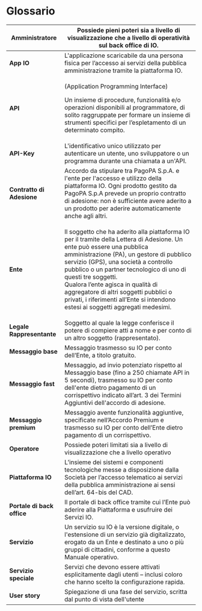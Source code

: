 # Glossario

| **Amministratore**         | Possiede pieni poteri sia a livello di visualizzazione che a livello di operatività sul back office di IO.                                                                                                                                                                                                                                                                                                                                                 |
| -------------------------- | ---------------------------------------------------------------------------------------------------------------------------------------------------------------------------------------------------------------------------------------------------------------------------------------------------------------------------------------------------------------------------------------------------------------------------------------------------------- |
| **App IO**                 | L'applicazione scaricabile da una persona fisica per l’accesso ai servizi della pubblica amministrazione tramite la piattaforma IO.                                                                                                                                                                                                                                                                                                                        |
| **API**                    | <p>(Application Programming Interface)</p><p>Un insieme di procedure, funzionalità e/o operazioni disponibili al programmatore, di solito raggruppate per formare un insieme di strumenti specifici per l’espletamento di un determinato compito.</p>                                                                                                                                                                                                      |
| **API-Key**                | L'identificativo unico utilizzato per autenticare un utente, uno sviluppatore o un programma durante una chiamata a un'API.                                                                                                                                                                                                                                                                                                                                |
| **Contratto di Adesione**  | Accordo da stipulare tra PagoPA S.p.A. e l'ente per l'accesso e utilizzo della piattaforma IO. Ogni prodotto gestito da PagoPA S.p.A prevede un proprio contratto di adesione: non è sufficiente avere aderito a un prodotto per aderire automaticamente anche agli altri.                                                                                                                                                                                 |
| **Ente**                   | <p>Il soggetto che ha aderito alla piattaforma IO per il tramite della Lettera di Adesione. Un ente può essere una pubblica amministrazione (PA), un gestore di pubblico servizio (GPS), una società a controllo pubblico o un partner tecnologico di uno di questi tre soggetti. <br>Qualora l’ente agisca in qualità di aggregatore di altri soggetti pubblici o privati, i riferimenti all’Ente si intendono estesi ai soggetti aggregati medesimi.</p> |
| **Legale Rappresentante**  | Soggetto al quale la legge conferisce il potere di compiere atti a nome e per conto di un altro soggetto (rappresentato).                                                                                                                                                                                                                                                                                                                                  |
| **Messaggio base**         | Messaggio trasmesso su IO per conto dell’Ente, a titolo gratuito.                                                                                                                                                                                                                                                                                                                                                                                          |
| **Messaggio fast**         | Messaggio, ad invio potenziato rispetto al Messaggio base (fino a 250 chiamate API in 5 secondi), trasmesso su IO per conto dell'ente dietro pagamento di un corrispettivo indicato all’art. 3 dei Termini Aggiuntivi dell'accordo di adesione.                                                                                                                                                                                                            |
| **Messaggio premium**      | Messaggio avente funzionalità aggiuntive, specificate nell’Accordo Premium e trasmesso su IO per conto dell’Ente dietro pagamento di un corrispettivo.                                                                                                                                                                                                                                                                                                     |
| **Operatore**              | Possiede poteri limitati sia a livello di visualizzazione che a livello operativo                                                                                                                                                                                                                                                                                                                                                                          |
| **Piattaforma IO**         | L’insieme dei sistemi e componenti tecnologiche messe a disposizione dalla Società per l’accesso telematico ai servizi della pubblica amministrazione ai sensi dell’art. 64-bis del CAD.                                                                                                                                                                                                                                                                   |
| **Portale di back office** | Il portale di back office tramite cui l’Ente può aderire alla Piattaforma e usufruire dei Servizi IO.                                                                                                                                                                                                                                                                                                                                                      |
| **Servizio**               | Un servizio su IO è la versione digitale, o l'estensione di un servizio già digitalizzato, erogato da un Ente e destinato a uno o più  gruppi di cittadini, conforme a questo Manuale operativo.                                                                                                                                                                                                                                                           |
| **Servizio speciale**      | Servizi che devono essere attivati esplicitamente dagli utenti – inclusi coloro che hanno scelto la configurazione rapida.                                                                                                                                                                                                                                                                                                                                 |
| **User story**             | Spiegazione di una fase del servizio, scritta dal punto di vista dell'utente                                                                                                                                                                                                                                                                                                                                                                               |
